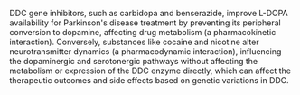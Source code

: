 DDC gene inhibitors, such as carbidopa and benserazide, improve L-DOPA availability for Parkinson's disease treatment by preventing its peripheral conversion to dopamine, affecting drug metabolism (a pharmacokinetic interaction). Conversely, substances like cocaine and nicotine alter neurotransmitter dynamics (a pharmacodynamic interaction), influencing the dopaminergic and serotonergic pathways without affecting the metabolism or expression of the DDC enzyme directly, which can affect the therapeutic outcomes and side effects based on genetic variations in DDC.